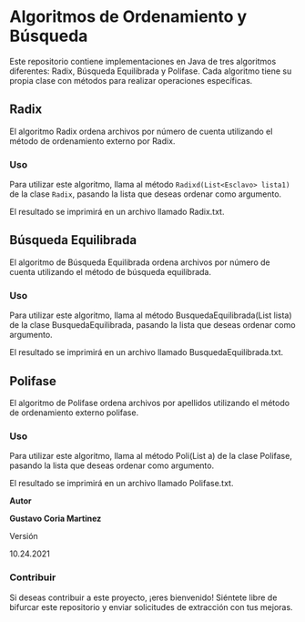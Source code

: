 # Algoritmos de Ordenamiento y Búsqueda

Este repositorio contiene implementaciones en Java de tres algoritmos diferentes: Radix, Búsqueda Equilibrada y Polifase. Cada algoritmo tiene su propia clase con métodos para realizar operaciones específicas.

## Radix

El algoritmo Radix ordena archivos por número de cuenta utilizando el método de ordenamiento externo por Radix.

### Uso

Para utilizar este algoritmo, llama al método `Radixd(List<Esclavo> lista1)` de la clase `Radix`, pasando la lista que deseas ordenar como argumento.

El resultado se imprimirá en un archivo llamado Radix.txt.

## Búsqueda Equilibrada

El algoritmo de Búsqueda Equilibrada ordena archivos por número de cuenta utilizando el método de búsqueda equilibrada.

### Uso

Para utilizar este algoritmo, llama al método BusquedaEquilibrada(List<Esclavo> lista) de la clase BusquedaEquilibrada, pasando la lista que deseas ordenar como argumento.

El resultado se imprimirá en un archivo llamado BusquedaEquilibrada.txt.

## Polifase

El algoritmo de Polifase ordena archivos por apellidos utilizando el método de ordenamiento externo polifase.

### Uso

Para utilizar este algoritmo, llama al método Poli(List<Esclavo> a) de la clase Polifase, pasando la lista que deseas ordenar como argumento.

El resultado se imprimirá en un archivo llamado Polifase.txt.

**Autor**

**Gustavo Coria Martinez**

Versión

10.24.2021

### Contribuir

Si deseas contribuir a este proyecto, ¡eres bienvenido! Siéntete libre de bifurcar este repositorio y enviar solicitudes de extracción con tus mejoras.





